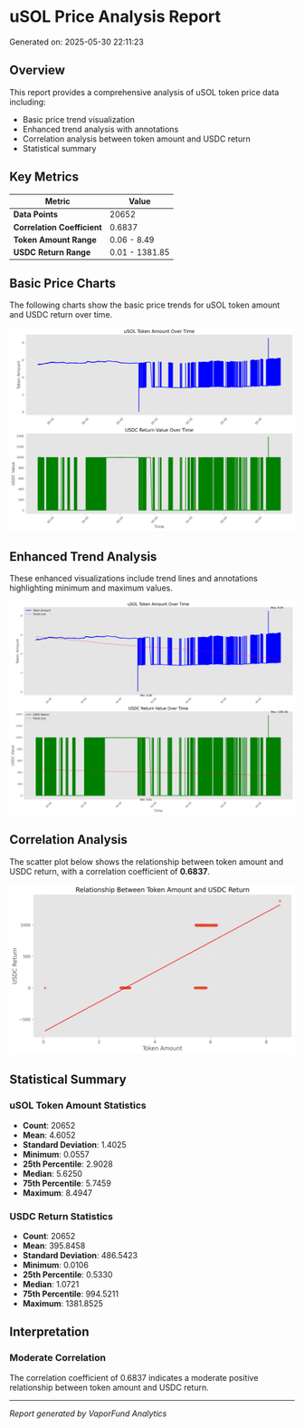 # uSOL Price Analysis Report

Generated on: 2025-05-30 22:11:23

## Overview

This report provides a comprehensive analysis of uSOL token price data including:
- Basic price trend visualization
- Enhanced trend analysis with annotations
- Correlation analysis between token amount and USDC return
- Statistical summary

## Key Metrics

| Metric | Value |
|--------|-------|
| **Data Points** | 20652 |
| **Correlation Coefficient** | 0.6837 |
| **Token Amount Range** | 0.06 - 8.49 |
| **USDC Return Range** | 0.01 - 1381.85 |

## Basic Price Charts

The following charts show the basic price trends for uSOL token amount and USDC return over time.

![uSOL Basic Price Charts](https://raw.githubusercontent.com/VaporFund/weekly-reports/main/chart_images/uSOL_price_charts.png)

## Enhanced Trend Analysis

These enhanced visualizations include trend lines and annotations highlighting minimum and maximum values.

![uSOL Enhanced Trend Charts](https://raw.githubusercontent.com/VaporFund/weekly-reports/main/chart_images/uSOL_price_charts_with_trend.png)

## Correlation Analysis

The scatter plot below shows the relationship between token amount and USDC return, with a correlation coefficient of **0.6837**.

![uSOL Correlation Analysis](https://raw.githubusercontent.com/VaporFund/weekly-reports/main/chart_images/uSOL_relationship_chart.png)

## Statistical Summary

### uSOL Token Amount Statistics
- **Count**: 20652
- **Mean**: 4.6052
- **Standard Deviation**: 1.4025
- **Minimum**: 0.0557
- **25th Percentile**: 2.9028
- **Median**: 5.6250
- **75th Percentile**: 5.7459
- **Maximum**: 8.4947

### USDC Return Statistics
- **Count**: 20652
- **Mean**: 395.8458
- **Standard Deviation**: 486.5423
- **Minimum**: 0.0106
- **25th Percentile**: 0.5330
- **Median**: 1.0721
- **75th Percentile**: 994.5211
- **Maximum**: 1381.8525

## Interpretation

### Moderate Correlation

The correlation coefficient of 0.6837 indicates a moderate positive relationship between token amount and USDC return.

---

*Report generated by VaporFund Analytics*
